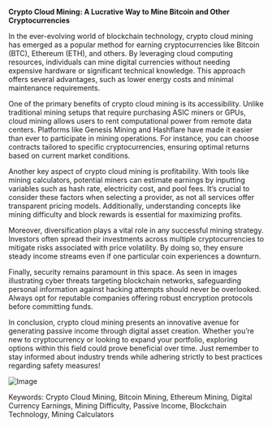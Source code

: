 **Crypto Cloud Mining: A Lucrative Way to Mine Bitcoin and Other Cryptocurrencies**

In the ever-evolving world of blockchain technology, crypto cloud mining has emerged as a popular method for earning cryptocurrencies like Bitcoin (BTC), Ethereum (ETH), and others. By leveraging cloud computing resources, individuals can mine digital currencies without needing expensive hardware or significant technical knowledge. This approach offers several advantages, such as lower energy costs and minimal maintenance requirements.

One of the primary benefits of crypto cloud mining is its accessibility. Unlike traditional mining setups that require purchasing ASIC miners or GPUs, cloud mining allows users to rent computational power from remote data centers. Platforms like Genesis Mining and Hashflare have made it easier than ever to participate in mining operations. For instance, you can choose contracts tailored to specific cryptocurrencies, ensuring optimal returns based on current market conditions.

Another key aspect of crypto cloud mining is profitability. With tools like mining calculators, potential miners can estimate earnings by inputting variables such as hash rate, electricity cost, and pool fees. It’s crucial to consider these factors when selecting a provider, as not all services offer transparent pricing models. Additionally, understanding concepts like mining difficulty and block rewards is essential for maximizing profits.

Moreover, diversification plays a vital role in any successful mining strategy. Investors often spread their investments across multiple cryptocurrencies to mitigate risks associated with price volatility. By doing so, they ensure steady income streams even if one particular coin experiences a downturn.

Finally, security remains paramount in this space. As seen in images illustrating cyber threats targeting blockchain networks, safeguarding personal information against hacking attempts should never be overlooked. Always opt for reputable companies offering robust encryption protocols before committing funds.

In conclusion, crypto cloud mining presents an innovative avenue for generating passive income through digital asset creation. Whether you’re new to cryptocurrency or looking to expand your portfolio, exploring options within this field could prove beneficial over time. Just remember to stay informed about industry trends while adhering strictly to best practices regarding safety measures! 

![Image](https://github.com/user-attachments/assets/590b50a7-4459-4e76-8a31-559aed223621)

Keywords: Crypto Cloud Mining, Bitcoin Mining, Ethereum Mining, Digital Currency Earnings, Mining Difficulty, Passive Income, Blockchain Technology, Mining Calculators